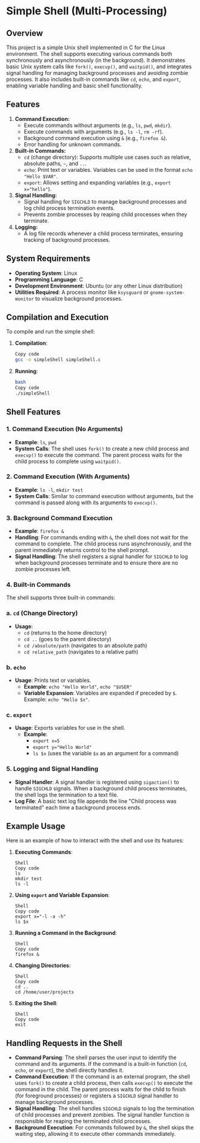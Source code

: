 # Simple Shell (Multi-Processing)

## Overview

This project is a simple Unix shell implemented in C for the Linux environment. The shell supports executing various commands both synchronously and asynchronously (in the background). It demonstrates basic Unix system calls like `fork()`, `execvp()`, and `waitpid()`, and integrates signal handling for managing background processes and avoiding zombie processes. It also includes built-in commands like `cd`, `echo`, and `export`, enabling variable handling and basic shell functionality.

## Features

1. **Command Execution:**
    - Execute commands without arguments (e.g., `ls`, `pwd`, `mkdir`).
    - Execute commands with arguments (e.g., `ls -l`, `rm -rf`).
    - Background command execution using `&` (e.g., `firefox &`).
    - Error handling for unknown commands.
2. **Built-in Commands:**
    - `cd` (change directory): Supports multiple use cases such as relative, absolute paths, `~`, and `..`.
    - `echo`: Print text or variables. Variables can be used in the format `echo "Hello $VAR"`.
    - `export`: Allows setting and expanding variables (e.g., `export x="hello"`).
3. **Signal Handling:**
    - Signal handling for `SIGCHLD` to manage background processes and log child process termination events.
    - Prevents zombie processes by reaping child processes when they terminate.
4. **Logging:**
    - A log file records whenever a child process terminates, ensuring tracking of background processes.

## System Requirements

- **Operating System**: Linux
- **Programming Language**: C
- **Development Environment**: Ubuntu (or any other Linux distribution)
- **Utilities Required**: A process monitor like `ksysguard` or `gnome-system-monitor` to visualize background processes.

## Compilation and Execution

To compile and run the simple shell:

1. **Compilation**:
    
    ```bash
    Copy code
    gcc -o simpleShell simpleShell.c
    ```
    
2. **Running**:
    
    ```bash
    bash
    Copy code
    ./simpleShell
    ```
    

## Shell Features

### 1. Command Execution (No Arguments)

- **Example**: `ls`, `pwd`
- **System Calls**: The shell uses `fork()` to create a new child process and `execvp()` to execute the command. The parent process waits for the child process to complete using `waitpid()`.

### 2. Command Execution (With Arguments)

- **Example**: `ls -l`, `mkdir test`
- **System Calls**: Similar to command execution without arguments, but the command is passed along with its arguments to `execvp()`.

### 3. Background Command Execution

- **Example**: `firefox &`
- **Handling**: For commands ending with `&`, the shell does not wait for the command to complete. The child process runs asynchronously, and the parent immediately returns control to the shell prompt.
- **Signal Handling**: The shell registers a signal handler for `SIGCHLD` to log when background processes terminate and to ensure there are no zombie processes left.

### 4. Built-in Commands

The shell supports three built-in commands:

### a. `cd` (Change Directory)

- **Usage**:
    - `cd` (returns to the home directory)
    - `cd ..` (goes to the parent directory)
    - `cd /absolute/path` (navigates to an absolute path)
    - `cd relative_path` (navigates to a relative path)

### b. `echo`

- **Usage**: Prints text or variables.
    - **Example**: `echo "Hello World"`, `echo "$USER"`
    - **Variable Expansion**: Variables are expanded if preceded by `$`. Example: `echo "Hello $x"`.

### c. `export`

- **Usage**: Exports variables for use in the shell.
    - **Example**:
        - `export x=5`
        - `export y="Hello World"`
        - `ls $x` (uses the variable `$x` as an argument for a command)

### 5. Logging and Signal Handling

- **Signal Handler**: A signal handler is registered using `sigaction()` to handle `SIGCHLD` signals. When a background child process terminates, the shell logs the termination to a text file.
- **Log File**: A basic text log file appends the line "Child process was terminated" each time a background process ends.

## Example Usage

Here is an example of how to interact with the shell and use its features:

1. **Executing Commands**:
    
    ```
    Shell
    Copy code
    ls
    mkdir test
    ls -l
    ```
    
2. **Using `export` and Variable Expansion**:
    
    ```
    Shell
    Copy code
    export x="-l -a -h"
    ls $x
    ```
    
3. **Running a Command in the Background**:
    
    ```
    Shell
    Copy code
    firefox &
    ```
    
4. **Changing Directories**:
    
    ```
    Shell
    Copy code
    cd ..
    cd /home/user/projects
    ```
    
5. **Exiting the Shell**:
    
    ```
    Shell
    Copy code
    exit
    ```
    

## Handling Requests in the Shell

- **Command Parsing**: The shell parses the user input to identify the command and its arguments. If the command is a built-in function (`cd`, `echo`, or `export`), the shell directly handles it.
- **Command Execution**: If the command is an external program, the shell uses `fork()` to create a child process, then calls `execvp()` to execute the command in the child. The parent process waits for the child to finish (for foreground processes) or registers a `SIGCHLD` signal handler to manage background processes.
- **Signal Handling**: The shell handles `SIGCHLD` signals to log the termination of child processes and prevent zombies. The signal handler function is responsible for reaping the terminated child processes.
- **Background Execution**: For commands followed by `&`, the shell skips the waiting step, allowing it to execute other commands immediately.
